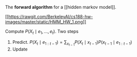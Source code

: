 The **forward algorithm** for a [[hidden markov model]].

[[https://rawgit.com/BerkeleyAI/cs188-hw-images/master/static/HMM_HW_1.png]]

Compute $P(X_t \mid e_1, \dots, e_t)$. Two steps

1. Predict. $P(X_t \mid e_{1:t-1}) = \sum_{x_{t-1}} P(X_t \mid x_{t-1})P(x_{t-1} \mid e_{1:t-1})$
2. Update